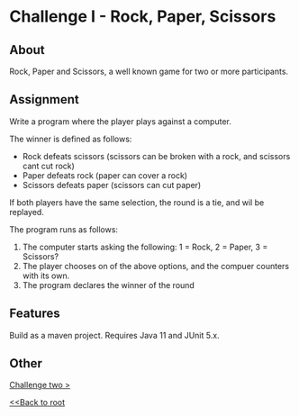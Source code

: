 # Challenge I - Rock, Paper, Scissors

## About

Rock, Paper and Scissors, a well known game for two or more participants. 

## Assignment
Write a program where the player plays against a computer.

The winner is defined as follows:
- Rock defeats scissors (scissors can be broken with a rock, and scissors cant cut rock)
- Paper defeats rock (paper can cover a rock)
- Scissors defeats paper (scissors can cut paper)

If both players have the same selection, the round is a tie, and wil be replayed.

The program runs as follows:
1. The computer starts asking the following: 1 = Rock, 2 = Paper, 3 = Scissors?
2. The player chooses on of the above options, and the compuer counters with its own.
3. The program declares the winner of the round

## Features
Build as a maven project. Requires Java 11 and JUnit 5.x.
## Other
[Challenge two >](../../Haaste2/challengetwo)

[<<Back to root](https://github.com/SJarno/Schoolproject-Java-Challenges)
